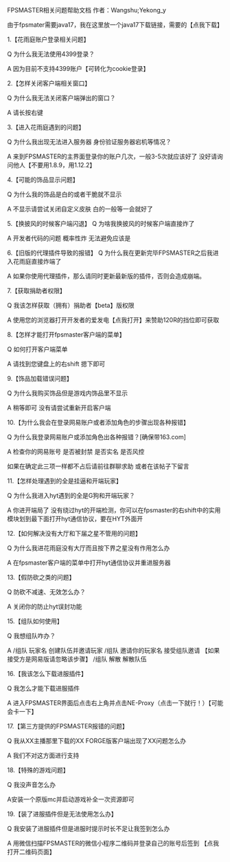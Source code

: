 FPSMASTER相关问题帮助文档
作者：Wangshu;Yekong_y

由于fpsmater需要java17，我在这里放一个java17下载链接，需要的【点我下载】

1.【花雨庭账户登录相关问题】

Q 为什么我无法使用4399登录？

A 因为目前不支持4399账户【可转化为cookie登录】

2.【怎样关闭客户端相关窗口】

Q 为什么我无法关闭客户端弹出的窗口？

A 请长按右键

3.【进入花雨庭遇到的问题】

Q 为什么我出现无法进入服务器 身份验证服务器宕机等情况？

A 来到FPSMASTER的主界面登录你的账户几次，一般3-5次就应该好了 没好请询问他人【不要用1.8.9，用1.12.2】

4.【可能的饰品显示问题】

Q 为什么我的饰品是白的或者干脆就不显示

A 不显示请尝试关闭自定义皮肤 白的一般等一会就好了

5.【换披风的时候客户端闪退】
Q 为啥我换披风的时候客户端直接炸了

A 开发者代码的问题 概率性炸 无法避免应该是

6.【旧版的代理插件导致的报错】
Q 为什么我在更新完毕FPSMASTER之后我进入花雨庭直接炸端了

A 如果你使用代理插件，那么请同时更新最新版的插件，否则会造成崩端。

7.【获取捐助者权限】

Q 我该怎样获取（拥有）捐助者【beta】版权限

A 使用您的浏览器打开开发者的爱发电【点我打开】来赞助120R的挡位即可获取

8.【怎样才能打开fpsmaster客户端的菜单】

Q 如何打开客户端菜单

A 请找到您键盘上的右shift 摁下即可

9.【饰品加载错误问题】

Q 为什么我购买饰品但是游戏内饰品里不显示

A 稍等即可 没有请尝试重新开启客户端

10.【为什么我会在登录网易账户或者添加角色的步骤出现各种报错】

Q 为什么我登录网易账户或添加角色出各种报错？[确保带163.com]

A 检查你的网易账号 是否被封禁 是否实名 是否风控

如果在确定此三项一样都不占后请前往群聊求助 或者在该帖子下留言

11.【怎样处理遇到的全是挂逼和开端玩家】

Q 为什么我进入hyt遇到的全是G狗和开端玩家？

A 你进开端局了 没有绕过hyt的开端检测，你可以在fpsmaster的右shift中的实用模块划到最下面打开hyt通信协议，要在HYT外面开

12.【如何解决没有大厅和下届之星不管用的问题】

Q 为什么我进花雨庭没有大厅而且按下界之星没有作用怎么办

A 在fpsmaster客户端的菜单中打开hyt通信协议并重进服务器

13.【假防砍之类的问题】

Q 防砍不减速、无效怎么办？

A 关闭你的防止hyt误封功能

15.【组队如何使用】

Q 我想组队咋办？

A /组队 玩家名 创建队伍并邀请玩家
/组队 邀请你的玩家名 接受组队邀请 【如果接受方是网易版请忽略该步骤】
/组队 解散 解散队伍

16.【我该怎么下载进服插件】

Q 我怎么才能下载进服插件

A 进入FPSMASTER界面后点击右上角并点击NE-Proxy（点击一下就行！）【可能会卡一下】

17.【第三方提供的FPSMASTER报错的问题】

Q 我从XX主播那里下载的XX FORGE版客户端出现了XX问题怎么办

A 我们不对这方面进行支持

18.【特殊的游戏问题】

Q 我没声音怎么办

A安装一个原版mc并启动游戏补全一次资源即可

19.【装了进服插件但是无法使用怎么办】

Q 我安装了进服插件但是进服时提示时长不足让我签到怎么办

A 用微信扫描FPSMASTER的微信小程序二维码并登录自己的账号后签到
【点我打开二维码页面】

